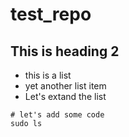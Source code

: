 # test_repo

## This is heading 2


* this is a list
* yet another list item
* Let's extand the list

```
# let's add some code
sudo ls
```
